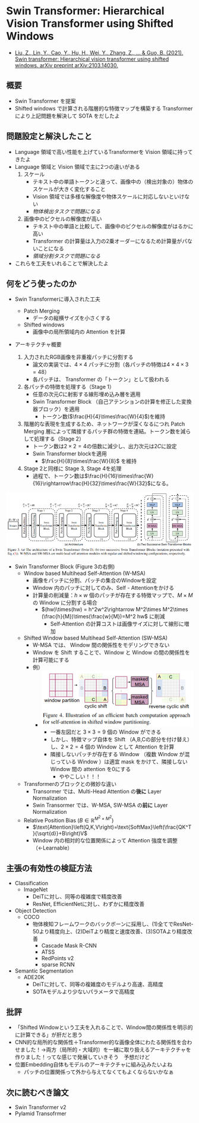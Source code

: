# Swin Transformer: Hierarchical Vision Transformer using Shifted Windows
- [Liu, Z., Lin, Y., Cao, Y., Hu, H., Wei, Y., Zhang, Z., ... & Guo, B. (2021). Swin transformer: Hierarchical vision transformer using shifted windows. arXiv preprint arXiv:2103.14030.](https://arxiv.org/abs/2103.14030)

## 概要
- Swin Transformer を提案
- Shifted windows で計算される階層的な特徴マップを構築する Transformer により上記問題を解決して SOTA をだしたよ

## 問題設定と解決したこと
- Language 領域で高い性能を上げているTransformerを Vision 領域に持ってきたよ
- Language 領域と Vision 領域で主に2つの違いがある
  1. スケール
     - テキスト中の単語トークンと違って、画像中の（検出対象の）物体のスケールが大きく変化すること
     - Vision 領域では多様な解像度や物体スケールに対応しないといけない
     - *物体検出タスクで問題になる*
  2. 画像中のピクセルの解像度が高い
     - テキスト中の単語と比較して、画像中のピクセルの解像度がはるかに高い
     - Transformer の計算量は入力の2乗オーダーになるため計算量がパないことになる
     - *領域分割タスクで問題になる*
- これらを工夫をいれることで解決したよ

## 何をどう使ったのか
- Swin Transformerに導入された工夫
  - Patch Merging
    - データの縦横サイズを小さくする
  - Shifted windows
    - 画像中の局所領域内の Attention を計算

- アーキテクチャ概要
  1. 入力されたRGB画像を非重複パッチに分割する
     - 論文の実装では、$4\times4$ パッチに分割（各パッチの特徴は$4\times4\times3=48$）
     - 各パッチは、 Transformer の「トークン」として扱われる
  2. 各パッチの特徴を処理する（Stage 1）
     - 任意の次元$C$に射影する線形埋め込み層を適用
     - Swin Transformer Block （自己アテンションの計算を修正した変換器ブロック）を適用
       - トークン数($\frac{H}{4}\times\frac{W}{4}$)を維持
  3. 階層的な表現を生成するため、ネットワークが深くなるにつれ Patch Merging 層によって隣接するパッチ群の特徴を連結。トークン数を減らして処理する（Stage 2）
     - トークン数は$2\times2=4$の倍数に減少し、出力次元は$2C$に設定
     - Swin Transformer blockを適用
       - $\frac{H}{8}\times\frac{W}{8}$ を維持
  4. Stage 2と同様に Stage 3, Stage 4を処理
      - 過程で、トークン数は$\frac{H}{16}\times\frac{W}{16}\rightarrow\frac{H}{32}\times\frac{W}{32}$になる。

![Swin Transformer Architecture](../picture/swin_transformer_architecture.png)

  - Swin Transformer Block (Figure 3の右側)
    - Window based Multihead Self-Attention (W-MSA)
      - 画像をパッチに分割、パッチの集合のWindowを設定
      - Window 内のパッチに対してのみ、Self - Attentionをかける
      - 計算量の削減量：$h\times w$ 個のパッチが存在する特徴マップで、$M\times M$の Window に分割する場合
        - $(hw)\times(hw) = h^2w^2\rightarrow M^2\times M^2\times (\frac{h}{M})\times(\frac{w}{M})=M^2 hw$ に削減
          - Self-Attention の計算コストは画像サイズに対して線形に増加
    - Shifted Window based Multihead Self-Attention (SW-MSA)
      - W-MSA では、 Window 間の関係性をモデリングできない
      - Window を Shift することで、Window と Window の間の関係性を計算可能にする
      - 例）
        - ![cyclic shift](./picture/Swin_Transofrmer_cyclic_shift.png)
          - 一番左図だと $3\times3=9$ 個の Window ができる
          - しかし、特徴マップ自体を Shift （A,B,Cの部分を付け替え）し、$2\times2=4$ 個の Window として Attention を計算
          - 隣接しないパッチが存在する Window （複数 Window が混じっている Window ）は適宜 mask をかけて、隣接しない Window 間の attention を0にする
            - ややこしい！！！
    - Transformerのブロックとの微妙な違い
      - Transormer では、Multi-Head Attention の**後に** Layer Normalization
      - Swin Transormer では、W-MSA, SW-MSA の**前に** Layer Normalization
    - Relative Position Bias ($B\in \mathbb{R}^{M^2\times M^2}$)
      - $\text{Attention}\left(Q,K,V\right)=\text{SoftMax}\left(\frac{QK^T}{\sqrt{d}}+B\right)V$
      - Window 内の相対的な位置関係によって Attention 強度を調整（←Learnable）


## 主張の有効性の検証方法
- Classification
  - ImageNet
    - DeiTに対し、同等の複雑度で精度改善
    - ResNet, EfficientNetに対し、わずかに精度改善
- Object Detection
  - COCO
    - 物体検知フレームワークのバックボーンに採用し、(1)全てでResNet-50より精度向上、(2)DeiTより精度と速度改善、(3)SOTAより精度改善
      - Cascade Mask R-CNN
      - ATSS
      - RedPoints v2
      - sparse RCNN
- Semantic Segmentation
  - ADE20K
    - DeiTに対して、同等の複雑度のモデルより高速、高精度
    - SOTAモデルより少ないパラメータで高精度

## 批評
- 「Shifted Windowという工夫を入れることで、Window間の関係性を明示的に計算できる」が肝だと思う
- CNN的な局所的な関係性＋Transformer的な画像全体にわたる関係性を合わせました！→両方（局所的・大域的）を一緒に取り扱えるアーキテクチャを作りました！ってな感じで発展していきそう　予想だけど
- 位置Embedding自体もモデルのアーキテクチャに組み込みたいよね
  - パッチの位置関係って外から与えてなくてもよくならないかなぁ

## 次に読むべき論文
- Swin Transformer v2
- Pylamid Transofrmer

